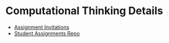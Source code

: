 # Computational Thinking Details

* [Assignment Invitations](https://github.com/athenian-computational-thinking/Assignment-Invitations)
* [Student Assignments Repo](https://github.com/CT-Assignments-S20-D)
